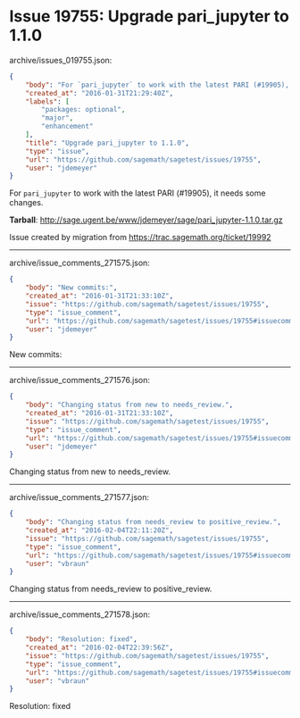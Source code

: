 # Issue 19755: Upgrade pari_jupyter to 1.1.0

archive/issues_019755.json:
```json
{
    "body": "For `pari_jupyter` to work with the latest PARI (#19905), it needs some changes.\n\n**Tarball**: http://sage.ugent.be/www/jdemeyer/sage/pari_jupyter-1.1.0.tar.gz\n\nIssue created by migration from https://trac.sagemath.org/ticket/19992\n\n",
    "created_at": "2016-01-31T21:29:40Z",
    "labels": [
        "packages: optional",
        "major",
        "enhancement"
    ],
    "title": "Upgrade pari_jupyter to 1.1.0",
    "type": "issue",
    "url": "https://github.com/sagemath/sagetest/issues/19755",
    "user": "jdemeyer"
}
```
For `pari_jupyter` to work with the latest PARI (#19905), it needs some changes.

**Tarball**: http://sage.ugent.be/www/jdemeyer/sage/pari_jupyter-1.1.0.tar.gz

Issue created by migration from https://trac.sagemath.org/ticket/19992





---

archive/issue_comments_271575.json:
```json
{
    "body": "New commits:",
    "created_at": "2016-01-31T21:33:10Z",
    "issue": "https://github.com/sagemath/sagetest/issues/19755",
    "type": "issue_comment",
    "url": "https://github.com/sagemath/sagetest/issues/19755#issuecomment-271575",
    "user": "jdemeyer"
}
```

New commits:



---

archive/issue_comments_271576.json:
```json
{
    "body": "Changing status from new to needs_review.",
    "created_at": "2016-01-31T21:33:10Z",
    "issue": "https://github.com/sagemath/sagetest/issues/19755",
    "type": "issue_comment",
    "url": "https://github.com/sagemath/sagetest/issues/19755#issuecomment-271576",
    "user": "jdemeyer"
}
```

Changing status from new to needs_review.



---

archive/issue_comments_271577.json:
```json
{
    "body": "Changing status from needs_review to positive_review.",
    "created_at": "2016-02-04T22:11:20Z",
    "issue": "https://github.com/sagemath/sagetest/issues/19755",
    "type": "issue_comment",
    "url": "https://github.com/sagemath/sagetest/issues/19755#issuecomment-271577",
    "user": "vbraun"
}
```

Changing status from needs_review to positive_review.



---

archive/issue_comments_271578.json:
```json
{
    "body": "Resolution: fixed",
    "created_at": "2016-02-04T22:39:56Z",
    "issue": "https://github.com/sagemath/sagetest/issues/19755",
    "type": "issue_comment",
    "url": "https://github.com/sagemath/sagetest/issues/19755#issuecomment-271578",
    "user": "vbraun"
}
```

Resolution: fixed
